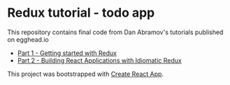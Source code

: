 # Redux tutorial - todo app

This repository contains final code from Dan Abramov's tutorials published on egghead.io
 * [Part 1 - Getting started with Redux](https://egghead.io/courses/getting-started-with-redux)
 * [Part 2 - Building React Applications with Idiomatic Redux](https://egghead.io/courses/building-react-applications-with-idiomatic-redux)

This project was bootstrapped with [Create React App](https://github.com/facebookincubator/create-react-app).
